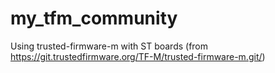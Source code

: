 # my_tfm_community
Using trusted-firmware-m with ST boards (from https://git.trustedfirmware.org/TF-M/trusted-firmware-m.git/) 
